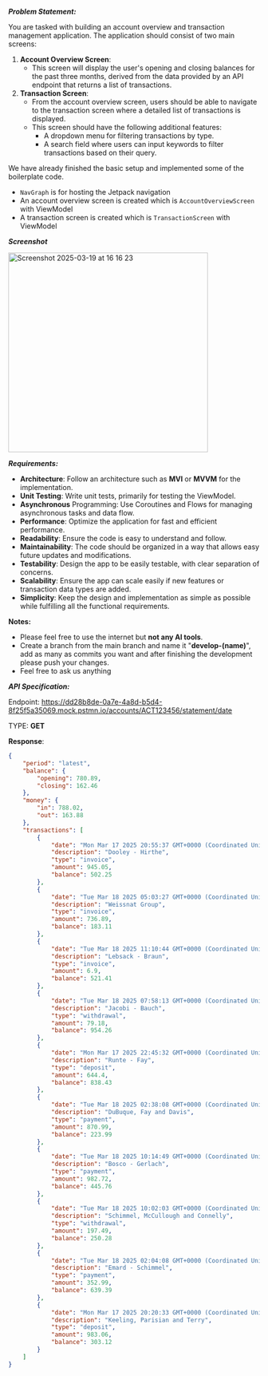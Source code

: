 
***Problem Statement:***

You are tasked with building an account overview and transaction management application. The application should consist of two main screens:
1. **Account Overview Screen**:
    * This screen will display the user's opening and closing balances for the past three months, derived from the data provided by an API endpoint that returns a list of transactions.
2. **Transaction Screen**:
    * From the account overview screen, users should be able to navigate to the transaction screen where a detailed list of transactions is displayed.
    * This screen should have the following additional features:
        * A dropdown menu for filtering transactions by type.
        * A search field where users can input keywords to filter transactions based on their query.
     

We have already finished the basic setup and implemented some of the boilerplate code.
- `NavGraph` is for hosting the Jetpack navigation
- An account overview screen is created which is `AccountOverviewScreen` with ViewModel
- A transaction screen is created which is `TransactionScreen` with ViewModel


***Screenshot***

<img width="400" alt="Screenshot 2025-03-19 at 16 16 23" src="https://github.com/user-attachments/assets/56006d5e-e45a-46fe-abd3-09ee1099764a" />


***Requirements:***
* **Architecture**: Follow an architecture such as **MVI** or **MVVM** for the implementation.
* **Unit Testing**: Write unit tests, primarily for testing the ViewModel.
* **Asynchronous** Programming: Use Coroutines and Flows for managing asynchronous tasks and data flow.
* **Performance**: Optimize the application for fast and efficient performance.
* **Readability**: Ensure the code is easy to understand and follow.
* **Maintainability**: The code should be organized in a way that allows easy future updates and modifications.
* **Testability**: Design the app to be easily testable, with clear separation of concerns.
* **Scalability**: Ensure the app can scale easily if new features or transaction data types are added.
* **Simplicity**: Keep the design and implementation as simple as possible while fulfilling all the functional requirements.
  
**Notes:**
- Please feel free to use the internet but **not any AI tools**.
- Create a branch from the main branch and name it "**develop-(name)**", add as many as commits you want and after finishing the development please push your changes.
- Feel free to ask us anything


***API Specification:***

Endpoint: https://dd28b8de-0a7e-4a8d-b5d4-8f25f5a35069.mock.pstmn.io/accounts/ACT123456/statement/date

TYPE: **GET**

**Response**: 

```json
{
    "period": "latest",
    "balance": {
        "opening": 780.89,
        "closing": 162.46
    },
    "money": {
        "in": 788.02,
        "out": 163.88
    },
    "transactions": [
        {
            "date": "Mon Mar 17 2025 20:55:37 GMT+0000 (Coordinated Universal Time)",
            "description": "Dooley - Hirthe",
            "type": "invoice",
            "amount": 945.05,
            "balance": 502.25
        },
        {
            "date": "Tue Mar 18 2025 05:03:27 GMT+0000 (Coordinated Universal Time)",
            "description": "Weissnat Group",
            "type": "invoice",
            "amount": 736.89,
            "balance": 183.11
        },
        {
            "date": "Tue Mar 18 2025 11:10:44 GMT+0000 (Coordinated Universal Time)",
            "description": "Lebsack - Braun",
            "type": "invoice",
            "amount": 6.9,
            "balance": 521.41
        },
        {
            "date": "Tue Mar 18 2025 07:58:13 GMT+0000 (Coordinated Universal Time)",
            "description": "Jacobi - Bauch",
            "type": "withdrawal",
            "amount": 79.18,
            "balance": 954.26
        },
        {
            "date": "Mon Mar 17 2025 22:45:32 GMT+0000 (Coordinated Universal Time)",
            "description": "Runte - Fay",
            "type": "deposit",
            "amount": 644.4,
            "balance": 838.43
        },
        {
            "date": "Tue Mar 18 2025 02:38:08 GMT+0000 (Coordinated Universal Time)",
            "description": "DuBuque, Fay and Davis",
            "type": "payment",
            "amount": 870.99,
            "balance": 223.99
        },
        {
            "date": "Tue Mar 18 2025 10:14:49 GMT+0000 (Coordinated Universal Time)",
            "description": "Bosco - Gerlach",
            "type": "payment",
            "amount": 982.72,
            "balance": 445.76
        },
        {
            "date": "Tue Mar 18 2025 10:02:03 GMT+0000 (Coordinated Universal Time)",
            "description": "Schimmel, McCullough and Connelly",
            "type": "withdrawal",
            "amount": 197.49,
            "balance": 250.28
        },
        {
            "date": "Tue Mar 18 2025 02:04:08 GMT+0000 (Coordinated Universal Time)",
            "description": "Emard - Schimmel",
            "type": "payment",
            "amount": 352.99,
            "balance": 639.39
        },
        {
            "date": "Mon Mar 17 2025 20:20:33 GMT+0000 (Coordinated Universal Time)",
            "description": "Keeling, Parisian and Terry",
            "type": "deposit",
            "amount": 983.06,
            "balance": 303.12
        }
    ]
}
```




